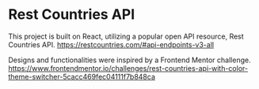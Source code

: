 # Rest Countries API

This project is built on React, utilizing a popular open API resource, Rest Countries API.
https://restcountries.com/#api-endpoints-v3-all

Designs and functionalities were inspired by a Frontend Mentor challenge.
https://www.frontendmentor.io/challenges/rest-countries-api-with-color-theme-switcher-5cacc469fec04111f7b848ca
